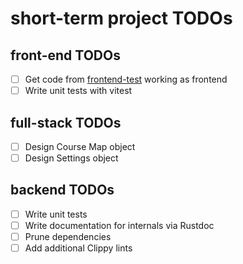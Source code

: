 # short-term project TODOs

## front-end TODOs

- [ ] Get code from [frontend-test](https://github.com/transkatgirl/frontend-test) working as frontend
- [ ] Write unit tests with vitest

## full-stack TODOs

- [ ] Design Course Map object
- [ ] Design Settings object

## backend TODOs

- [ ] Write unit tests
- [ ] Write documentation for internals via Rustdoc
- [ ] Prune dependencies
- [ ] Add additional Clippy lints

